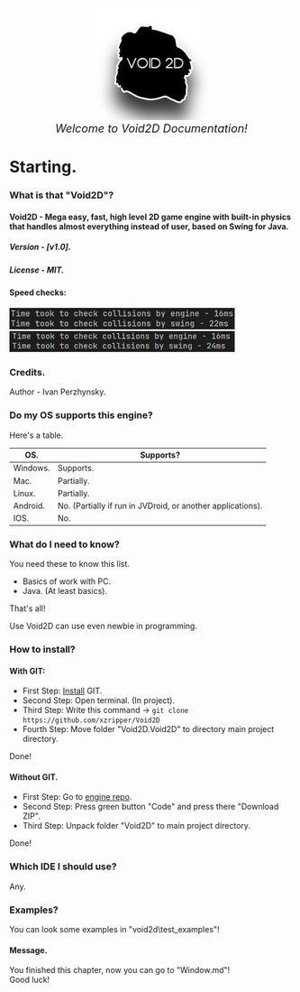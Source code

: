 <p align="center"><img src="..\media\Void2DIcon.png" width="200"><br><span style="font-weight: 0px; font-size: 20px;"><i>Welcome to Void2D Documentation!</i></span></p>

# Starting.

### What is that "Void2D"?
#### Void2D - Mega easy, fast, high level 2D game engine with built-in physics that handles almost everything instead of user, based on Swing for Java.<br>

##### Version - *[v1.0]*.
##### License - *MIT*.

#### Speed checks:
<img src="docs-media\SpeedCheck.png" width="400">
<img src="docs-media\SpeedCheck2.png" width="400">

### Credits.
Author - Ivan Perzhynsky.

### Do my OS supports this engine?
Here's a table.

| OS.      | Supports?                                                   |
|----------|-------------------------------------------------------------|
| Windows. | Supports.                                                   |
| Mac.     | Partially.                                                  |
| Linux.   | Partially.                                                  |
| Android. | No. (Partially if run in JVDroid, or another applications). |
| IOS.     | No.                                                         |

### What do I need to know?
You need these to know this list.
- Basics of work with PC.
- Java. (At least basics).

That's all!

Use Void2D can use even newbie in programming.

### How to install?
#### With GIT:
- First Step: <a href="https://git-scm.com">Install</a> GIT.
- Second Step: Open terminal. (In project).
- Third Step: Write this command -> ```git clone https://github.com/xzripper/Void2D```
- Fourth Step: Move folder "Void2D.Void2D" to directory main project directory.

Done!

#### Without GIT.
- First Step: Go to <a href="https://github.com/xzripper/">engine repo</a>.
- Second Step: Press green button "Code" and press there "Download ZIP".
- Third Step: Unpack folder "Void2D" to main project directory.

Done!

### Which IDE I should use?
Any.

### Examples?
You can look some examples in "void2d\test_examples"!

#### Message.
You finished this chapter, now you can go to "Window.md"!
<br>Good luck!
